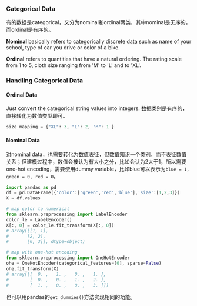 ### Categorical Data

有的数据是categorical，又分为nominal和ordinal两类，其中nominal是无序的，而ordinal是有序的。  

**Nominal** basically refers to categorically discrete data such as name of your school, type of car you drive or color of a bike.  

**Ordinal** refers to quantities that have a natural ordering.  The rating scale from 1 to 5,  cloth size ranging from 'M' to 'L' and to 'XL'.

### Handling Categorical Data

#### Ordinal Data

Just convert the categorical string values into integers. 数据类别是有序的，直接转化为数值类型即可。

```python
size_mapping = {"XL": 3, "L": 2, "M": 1 }
```

#### Nominal Data

对nominal data，也需要转化为数值表征，但数值知识一个类别，而不表征数值关系；但建模过程中，数值会被认为有大小之分，比如会认为2大于1，所以需要one-hot encoding，需要使用dummy variable，比如blue可以表示为`blue = 1, green = 0, red = 0`。

```python
import pandas as pd
df = pd.DataFrame({'color':['green','red','blue'],'size':[1,2,3]})
X = df.values

# map color to numerical
from sklearn.preprocessing import LabelEncoder
color_le = LabelEncoder()
X[:, 0] = color_le.fit_transform(X[:, 0])
# array([[1, 1],
#       [2, 2],
#       [0, 3]], dtype=object)

# map with one-hot encoding
from sklearn.preprocessing import OneHotEncoder
ohe = OneHotEncoder(categorical_features=[0], sparse=False)
ohe.fit_transform(X)
# array([[  0. ,   1. ,   0. ,   1. ],
#        [  0. ,   0. ,   1. ,   2. ],
#        [  1. ,   0. ,   0. ,   3. ]])
```

也可以用pandas的`get_dummies()`方法实现相同的功能。